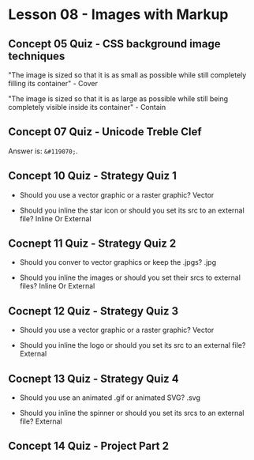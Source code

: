 # Lesson 08 - Images with Markup

## Concept 05 Quiz - CSS background image techniques

"The image is sized so that it is as small as possible while still completely filling its container" - Cover

"The image is sized so that it is as large as possible while still being completely visible inside  its container" - Contain

## Concept 07 Quiz - Unicode Treble Clef
Answer is: `&#119070;`.

## Concept 10 Quiz - Strategy Quiz 1
- Should you use a vector graphic or a raster graphic? Vector

- Should you inline the star icon or should you set its src to an external file? Inline Or External

## Cocnept 11 Quiz - Strategy Quiz 2
- Should you conver to vector graphics or keep the .jpgs? .jpg

- Should you inline the images or should you set their srcs to external files? Inline Or External

## Cocnept 12 Quiz - Strategy Quiz 3
- Should you use a vector graphic or a raster graphic? Vector

- Should you inline the logo or should you set its src to an external file? External

## Cocnept 13 Quiz - Strategy Quiz 4
- Should you use an animated .gif or animated SVG? .svg

- Should you inline the spinner or should you set its srcs to an external file? External

## Concept 14 Quiz - Project Part 2